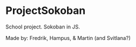 # ProjectSokoban
School project. Sokoban in JS.

Made by: Fredrik, Hampus, & Martin (and Svitlana?)
